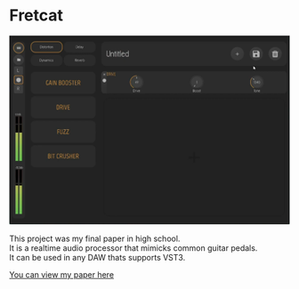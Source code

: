 # Fretcat
<img src='/image.png'>

This project was my final paper in high school.  
It is a realtime audio processor that mimicks common guitar pedals.  
It can be used in any DAW thats supports VST3.

[You can view my paper here](/paper.pdf)
